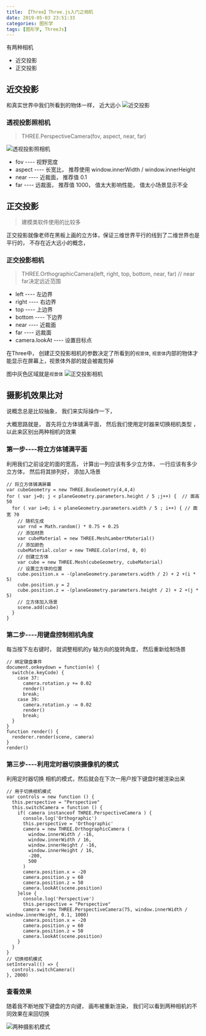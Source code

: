 ```yaml
---
title: 【Three】Three.js入门之相机
date: 2019-05-03 23:51:33
categories: 图形学
tags: [图形学, ThreeJs]
---
```



有两种相机
* 近交投影
* 正交投影

## 近交投影
和真实世界中我们所看到的物体一样， 近大远小
![近交投影](http://img.nixiaolei.com/three-camera-a.png)


### 透视投影照相机
> THREE.PerspectiveCamera(fov, aspect, near, far)

![透视投影照相机](http://img.nixiaolei.com/perspectiveCamera.png)

* fov ---- 视野宽度
* aspect ---- 长宽比， 推荐使用 window.innerWidth / window.innerHeight
* near ---- 近裁面， 推荐值 0.1
* far ---- 远裁面， 推荐值 1000，  值太大影响性能， 值太小场景显示不全


## 正交投影
> 建模类软件使用的比较多


正交投影就像老师在黑板上画的立方体，保证三维世界平行的线到了二维世界也是平行的， 不存在近大远小的概念，

### 正交投影相机
> THREE.OrthographicCamera(left, right, top, bottom, near, far)  // near far决定远近范围

* left ---- 左边界
* right ---- 右边界
* top ---- 上边界
* bottom ---- 下边界
* near ---- 近裁面
* far ---- 远裁面
* camera.lookAt ---- 设置目标点


在Three中， 创建正交投影相机的参数决定了所看到的`视景体`, `视景体`内部的物体才能显示在屏幕上，视景体外部的就会被裁剪掉



图中灰色区域就是`视景体`
![正交投影相机](http://img.nixiaolei.com/OrthographicCamera.png)




## 摄影机效果比对
说概念总是比较抽象， 我们来实际操作一下，

大概思路就是， 首先将立方体铺满平面， 然后我们使用定时器来切换相机类型 ， 以此来区别出两种相机的效果


### 第一步----将立方体铺满平面

利用我们之前设定的面的宽高， 计算出一列应该有多少立方体， 一行应该有多少立方体， 然后将其排列好， 添加入场景

```Js
// 将立方体铺满屏幕
var cubeGeometry = new THREE.BoxGeometry(4,4,4)
for ( var j=0; j < planeGeometry.parameters.height / 5 ;j++) {  // 面高 50
  for ( var i=0; i < planeGeometry.parameters.width / 5 ; i++) { // 面宽 70
    // 随机生成
    var rnd = Math.random() * 0.75 + 0.25
    // 添加材质
    var cubeMaterial = new THREE.MeshLambertMaterial()
    // 添加颜色
    cubeMaterial.color = new THREE.Color(rnd, 0, 0)
    // 创建立方体
    var cube = new THREE.Mesh(cubeGeometry, cubeMaterial)
    // 设置立方体的位置
    cube.position.x = -(planeGeometry.parameters.width / 2) + 2 +(i * 5)
    cube.position.y = 2
    cube.position.z = -(planeGeometry.parameters.height / 2) + 2 +(j * 5)
    // 立方体加入场景
    scene.add(cube)
  }
}
```

### 第二步----用键盘控制相机角度
每当按下左右键时， 就调整相机的y 轴方向的旋转角度， 然后重新绘制场景

```Js
// 绑定键盘事件
document.onkeydown = function(e) {
  switch(e.keyCode) {
    case 37:
      camera.rotation.y += 0.02
      render()
      break;
    case 39:
      camera.rotation.y -= 0.02
      render()
      break;
  }
}
function render() {
  renderer.render(scene, camera)
}
render()
```



### 第三步----利用定时器切换摄像机的模式

利用定时器切换 相机的模式，然后就会在下次一用户按下键盘时被渲染出来

```Js
// 用于切换相机模式
var controls = new function () {
  this.perspective = "Perspective"
  this.switchCamera = function () {
    if( camera instanceof THREE.PerspectiveCamera ) {
      console.log('Orthographic')
      this.perspective = 'Orthographic' 
      camera = new THREE.OrthographicCamera (
        window.innerWidth / -16,
        window.innerWidth / 16,
        window.innerHeight / -16,
        window.innerHeight / 16,
        -200, 
        500
      )
      camera.position.x = -20
      camera.position.y = 60
      camera.position.z = 50
      camera.lookAt(scene.position)
    }else {
      console.log('Perspective')
      this.perspective = "Perspective"
      camera = new THREE.PerspectiveCamera(75, window.innerWidth / window.innerHeight, 0.1, 1000)
      camera.position.x = -20
      camera.position.y = 60
      camera.position.z = 50
      camera.lookAt(scene.position)
    }
  }
}
// 切换相机模式
setInterval(() => {
  controls.switchCamera()
}, 2000)
```


### 查看效果
随着我不断地按下键盘的方向键， 画布被重新渲染， 我们可以看到两种相机的不同效果在来回切换

![两种摄影机模式](http://img.nixiaolei.com/camera-doubule-mode.gif)




